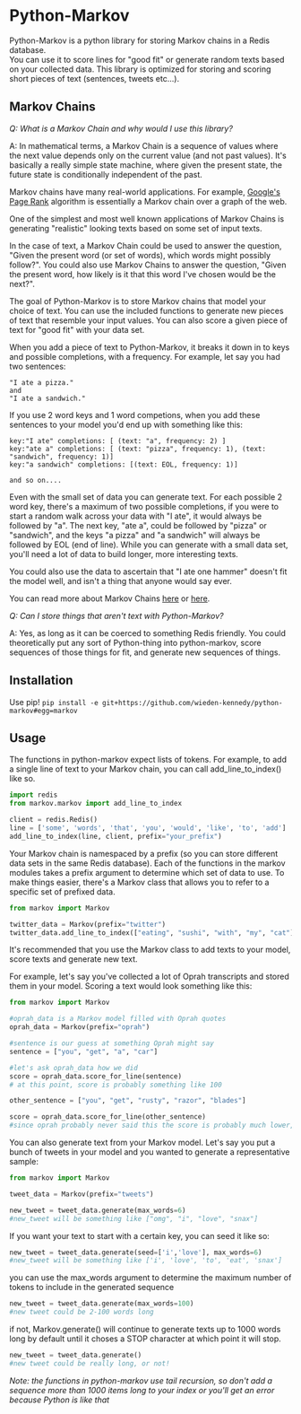 # Python-Markov

Python-Markov is a python library for storing Markov chains in a Redis database.  
You can use it to score lines for "good fit" or generate random texts based on your collected data.
This library is optimized for storing and scoring short pieces of text (sentences, tweets etc...).

## Markov Chains
*Q: What is a Markov Chain and why would I use this library?*

A: In mathematical terms, a Markov Chain is a sequence of values where the next value depends only on the current value (and not past values).  It's 
basically a really simple state machine, where given the present state, the future state is conditionally independent of the past.

Markov chains have many real-world applications. For example, [Google's Page Rank](http://ilpubs.stanford.edu:8090/422/) algorithm is essentially a 
Markov chain over a graph of the web.  

One of the simplest and most well known applications of Markov Chains is generating "realistic" looking texts based on some set
of input texts.

In the case of text, a Markov Chain could be used to answer the question, "Given the present word (or set of words), which words might possibly follow?".
You could also use Markov Chains to answer the question, "Given the present word, how likely is it that this word I've chosen would be the next?".

The goal of Python-Markov is to store Markov chains that model your choice of text.  You can use the included functions to generate new pieces of
text that resemble your input values. You can also score a given piece of text for "good fit" with your data set.

When you add a piece of text to Python-Markov, it breaks it down in to keys and possible completions, with a frequency.
For example, let say you had two sentences:
```
"I ate a pizza."
and 
"I ate a sandwich."
```

If you use 2 word keys and 1 word competions, when you add these sentences to your model you'd end up with something like this:
```
key:"I ate" completions: [ (text: "a", frequency: 2) ]
key:"ate a" completions: [ (text: "pizza", frequency: 1), (text: "sandwich", frequency: 1)]
key:"a sandwich" completions: [(text: EOL, frequency: 1)]

and so on....
```
Even with the small set of data you can generate text. For each possible 2 word key, there's a maximum of two possible completions,  if you were to start a random walk across your
data with "I ate", it would always be followed by "a". The next key, "ate a", could be followed by "pizza" or "sandwich", and
the keys "a pizza" and "a sandwich" will always be followed by EOL (end of line). While you can generate with a small data set, you'll
need a lot of data to build longer, more interesting texts.

You could also use the data to ascertain that "I ate one hammer" doesn't fit the model well, and isn't a thing that anyone would say ever. 

You can read more about Markov Chains [here](http://en.wikipedia.org/wiki/Markov_chain) or [here](http://mathworld.wolfram.com/MarkovChain.html).

*Q: Can I store things that aren't text with Python-Markov?*

A: Yes, as long as it can be coerced to something Redis friendly.  You could theoretically put any sort of Python-thing into
python-markov, score sequences of those things for fit, and generate new sequences of things.

## Installation
Use pip!
``` pip install -e git+https://github.com/wieden-kennedy/python-markov#egg=markov ```

## Usage

The functions in python-markov expect lists of tokens.  For example, to add a single line of text to your Markov chain, you can
call add_line_to_index() like so.

```python   
import redis
from markov.markov import add_line_to_index

client = redis.Redis()
line = ['some', 'words', 'that', 'you', 'would', 'like', 'to', 'add']	
add_line_to_index(line, client, prefix="your_prefix")
```

Your Markov chain is namespaced by a prefix (so you can store different data sets in the same Redis database). Each of the functions
in the markov modules takes a prefix argument to determine which set of data to use.  To make things easier, there's a Markov
class that allows you to refer to a specific set of prefixed data.

```python
from markov import Markov

twitter_data = Markov(prefix="twitter")
twitter_data.add_line_to_index(["eating", "sushi", "with", "my", "cat"])
```

It's recommended that you use the Markov class to add texts to your model, score texts and generate new text.

For example, let's say you've collected a lot of Oprah transcripts and stored them in your model. Scoring a text
would look something like this:

```python
from markov import Markov

#oprah_data is a Markov model filled with Oprah quotes
oprah_data = Markov(prefix="oprah")

#sentence is our guess at something Oprah might say
sentence = ["you", "get", "a", "car"]

#let's ask oprah_data how we did
score = oprah_data.score_for_line(sentence)
# at this point, score is probably something like 100

other_sentence = ["you", "get", "rusty", "razor", "blades"]

score = oprah_data.score_for_line(other_sentence)
#since oprah probably never said this the score is probably much lower, like 30 or 50
```

You can also generate text from your Markov model. Let's say you put a bunch of tweets in your model and you wanted
to generate a representative sample:

```python
from markov import Markov

tweet_data = Markov(prefix="tweets")

new_tweet = tweet_data.generate(max_words=6)
#new_tweet will be something like ["omg", "i", "love", "snax"]
```

If you want your text to start with a certain key, you can seed it like so:

```python
new_tweet = tweet_data.generate(seed=['i','love'], max_words=6)
#new_tweet will be something like ['i', 'love', 'to', 'eat', 'snax']
```

you can use the max_words argument to determine the maximum number of tokens to include in the generated sequence
```python
new_tweet = tweet_data.generate(max_words=100)
#new tweet could be 2-100 words long
```

if not, Markov.generate() will continue to generate texts up to 1000 words long by default until it choses a STOP character
at which point it will stop.

```python
new_tweet = tweet_data.generate()
#new tweet could be really long, or not!
```

*Note: the functions in python-markov use tail recursion, so don't add a sequence more than 1000 items long to your index or 
you'll get an error because Python is like that*